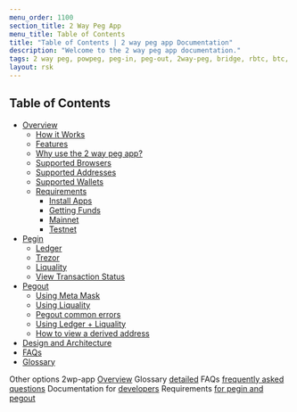 ```yaml
---
menu_order: 1100
section_title: 2 Way Peg App
menu_title: Table of Contents
title: "Table of Contents | 2 way peg app Documentation"
description: "Welcome to the 2 way peg app documentation."
tags: 2 way peg, powpeg, peg-in, peg-out, 2way-peg, bridge, rbtc, btc, testnet, mainnet, guide, setup, integrate, use
layout: rsk
---
```


## Table of Contents

- [Overview](/guides/two-way-peg-app/overview/)
    - [How it Works](/guides/two-way-peg-app/overview#how-it-works)
    - [Features](/guides/two-way-peg-app/overview#features)
    - [Why use the 2 way peg app?](/guides/two-way-peg-app/overview#why-use-the-2-way-peg-app)
    - [Supported Browsers](/guides/two-way-peg-app/supported-browsers)
    - [Supported Addresses](/guides/two-way-peg-app/supported-addresses)
    - [Supported Wallets](/guides/two-way-peg-app/supported-wallets)
    - [Requirements](/guides/two-way-peg-app/requirements/)
        - [Install Apps](/guides/two-way-peg-app/requirements#install-apps)
        - [Getting Funds](/guides/two-way-peg-app/requirements#getting-funds)
        - [Mainnet](/guides/two-way-peg-app/requirements#getting-mainnet-tokens)
        - [Testnet](/guides/two-way-peg-app/requirements#getting-testnet-tokens)
- [Pegin](/guides/two-way-peg-app/pegin/index/)
    - [Ledger](/guides/two-way-peg-app/pegin/ledger-hardware-wallet/)
    - [Trezor](/guides/two-way-peg-app/pegin/trezor-hardware-wallet)
    - [Liquality](/guides/two-way-peg-app/pegin/liquality-software-wallet/)
    - [View Transaction Status](/guides/two-way-peg-app/pegin/status#view-transaction-status)
- [Pegout](/guides/two-way-peg-app/pegout/index/)
    - [Using Meta Mask](/guides/two-way-peg-app/pegout/metamask#performing-a-peg-out-transaction-using-metamask)
    - [Using Liquality](/guides/two-way-peg-app/pegout/liquality#performing-a-peg-out-transaction-using-liquality)
    - [Pegout common errors](/guides/two-way-peg-app/pegout/pegout-common-errors/)
    - [Using Ledger + Liquality](/guides/two-way-peg-app/pegout/ledger-liqualityt#performing-a-peg-out-transaction-using-ledger-and-liquality)
    - [How to view a derived address](/guides/two-way-peg-app/deriving-electrum)
- [Design and Architecture](/guides/two-way-peg-app/tech/design-architecture/)
- [FAQs](/guides/two-way-peg-app/faqs/)
- [Glossary](/guides/two-way-peg-app/glossary/)


Other options
2wp-app [Overview](/guides/two-way-peg-app/overview/)
Glossary [detailed](/guides/two-way-peg-app/glossary/)
FAQs [frequently asked questions](/guides/two-way-peg-app/faqs/)
Documentation for [developers](/guides/two-way-peg-app/tech/index)
Requirements [for pegin and pegout](/guides/two-way-peg-app/requirements/)

